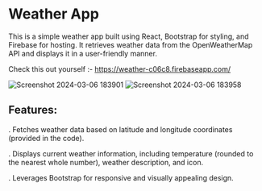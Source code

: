 # Weather App

This is a simple weather app built using React, Bootstrap for styling, and Firebase for hosting. It retrieves weather data from the OpenWeatherMap API and displays it in a user-friendly manner.

Check this out yourself :- https://weather-c06c8.firebaseapp.com/

![Screenshot 2024-03-06 183901](https://github.com/VimukthiniAttanayaka/weather-app-react/assets/73266263/dcd0cad2-b0ad-438c-b703-888b3bf34ea9)
![Screenshot 2024-03-06 183958](https://github.com/VimukthiniAttanayaka/weather-app-react/assets/73266263/84ea6082-93b6-45bf-a6c4-5d9e8dcfc663)

## Features:

. Fetches weather data based on latitude and longitude coordinates (provided in the code).

. Displays current weather information, including temperature (rounded to the nearest whole number), weather description, and icon.

. Leverages Bootstrap for responsive and visually appealing design.

